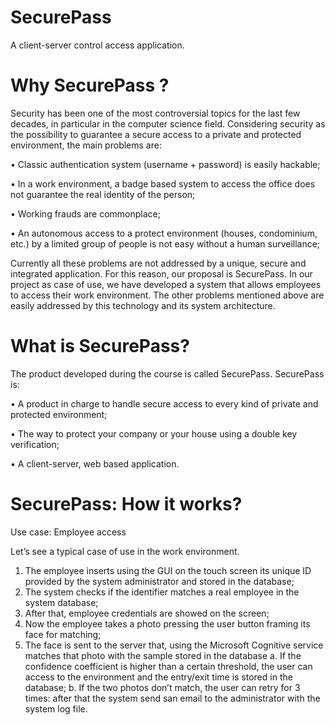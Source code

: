 # SecurePass
A client-server control access application.

# Why SecurePass ?


Security has been one of the most controversial topics for the last few decades, in particular in the computer science field. Considering security as the possibility to guarantee a secure access to a private and protected environment, the main problems are:

•	Classic authentication system (username + password) is easily hackable;

•	In a work environment, a badge based system to access the office does not guarantee the real identity of the person;

•	Working frauds are commonplace;

•	An autonomous access to a protect environment (houses, condominium, etc.) by a limited group of people is not easy without a human surveillance; 


Currently all these problems are not addressed by a unique, secure and integrated application. For this reason, our proposal is SecurePass.
In our project as case of use, we have developed a system that allows employees to access their work environment. The other problems mentioned above are easily addressed by this technology and its system architecture.

# What is SecurePass?

The product developed during the course is called SecurePass. 
SecurePass is: 

•	A product in charge to handle secure access to every kind of private and protected environment;

•	The way to protect your company or your house using a double key verification;

•	A client-server, web based application.

# SecurePass: How it works?

Use case: Employee access

Let’s see a typical case of use in the work environment.
1.	The employee inserts using the GUI on the touch screen its unique ID provided by the system administrator and stored in the database;
2.	The system checks if the identifier matches a real employee in the system database;
3.	After that, employee credentials are showed on the screen;
4.	Now the employee takes a photo pressing the user button framing its face for matching;
5.	The face is sent to the server that, using the Microsoft Cognitive service matches that photo with the sample stored in the database
a.	If the confidence coefficient is higher than a certain threshold, the user can access to the environment and the entry/exit  time is stored in the database;
b.	If the two photos don’t match, the user can retry for 3 times: after that the system send san email to the administrator with the system log file.

